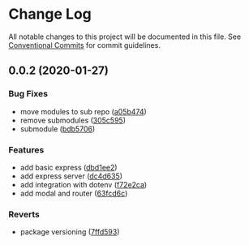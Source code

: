# Change Log

All notable changes to this project will be documented in this file.
See [Conventional Commits](https://conventionalcommits.org) for commit guidelines.

## 0.0.2 (2020-01-27)


### Bug Fixes

* move modules to sub repo ([a05b474](https://github.com/ChaoLiangSuper/LightHouse-JS/commit/a05b474770b48b4115d1d48c0a44bc9a08aa0fdd))
* remove submodules ([305c595](https://github.com/ChaoLiangSuper/LightHouse-JS/commit/305c595f8108bcfda242a6203e391df31457c2e5))
* submodule ([bdb5706](https://github.com/ChaoLiangSuper/LightHouse-JS/commit/bdb5706de62ac890b16aef16d6fbee5bdc317c68))


### Features

* add basic express ([dbd1ee2](https://github.com/ChaoLiangSuper/LightHouse-JS/commit/dbd1ee2ab1ecd66db7b89be7088de4689df0f3c2))
* add express server ([dc4d635](https://github.com/ChaoLiangSuper/LightHouse-JS/commit/dc4d635021c060f2cbf9a2742ddc9649fd4bc3e0))
* add integration with dotenv ([f72e2ca](https://github.com/ChaoLiangSuper/LightHouse-JS/commit/f72e2cadd5088ed59bc35b42d99b7974182a1eb8))
* add modal and router ([63fcd6c](https://github.com/ChaoLiangSuper/LightHouse-JS/commit/63fcd6ccb16b3aac9ac74643e4b7a7616da7f937))


### Reverts

* package versioning ([7ffd593](https://github.com/ChaoLiangSuper/LightHouse-JS/commit/7ffd593171cf91ce26e30c090e573d1cb2e04c77))
